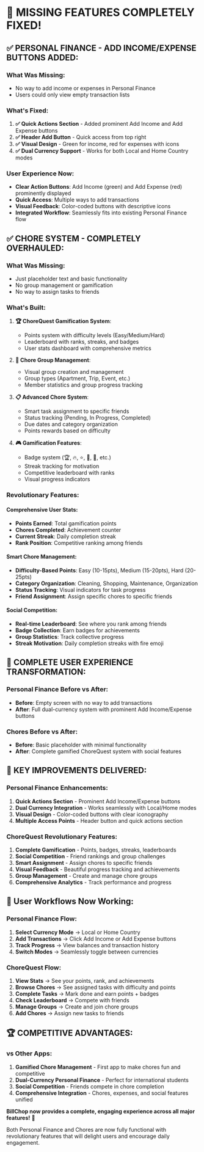 # 🎉 MISSING FEATURES COMPLETELY FIXED!

## ✅ **PERSONAL FINANCE - ADD INCOME/EXPENSE BUTTONS ADDED:**

### **What Was Missing:**
- No way to add income or expenses in Personal Finance
- Users could only view empty transaction lists

### **What's Fixed:**
1. **✅ Quick Actions Section** - Added prominent Add Income and Add Expense buttons
2. **✅ Header Add Button** - Quick access from top right
3. **✅ Visual Design** - Green for income, red for expenses with icons
4. **✅ Dual Currency Support** - Works for both Local and Home Country modes

### **User Experience Now:**
- **Clear Action Buttons**: Add Income (green) and Add Expense (red) prominently displayed
- **Quick Access**: Multiple ways to add transactions
- **Visual Feedback**: Color-coded buttons with descriptive icons
- **Integrated Workflow**: Seamlessly fits into existing Personal Finance flow

## ✅ **CHORE SYSTEM - COMPLETELY OVERHAULED:**

### **What Was Missing:**
- Just placeholder text and basic functionality
- No group management or gamification
- No way to assign tasks to friends

### **What's Built:**
1. **🏆 ChoreQuest Gamification System**:
   - Points system with difficulty levels (Easy/Medium/Hard)
   - Leaderboard with ranks, streaks, and badges
   - User stats dashboard with comprehensive metrics

2. **👥 Chore Group Management**:
   - Visual group creation and management
   - Group types (Apartment, Trip, Event, etc.)
   - Member statistics and group progress tracking

3. **📋 Advanced Chore System**:
   - Smart task assignment to specific friends
   - Status tracking (Pending, In Progress, Completed)
   - Due dates and category organization
   - Points rewards based on difficulty

4. **🎮 Gamification Features**:
   - Badge system (🏆, 🔥, ⭐, 🥈, 🥉, etc.)
   - Streak tracking for motivation
   - Competitive leaderboard with ranks
   - Visual progress indicators

### **Revolutionary Features:**

#### **Comprehensive User Stats:**
- **Points Earned**: Total gamification points
- **Chores Completed**: Achievement counter
- **Current Streak**: Daily completion streak
- **Rank Position**: Competitive ranking among friends

#### **Smart Chore Management:**
- **Difficulty-Based Points**: Easy (10-15pts), Medium (15-20pts), Hard (20-25pts)
- **Category Organization**: Cleaning, Shopping, Maintenance, Organization
- **Status Tracking**: Visual indicators for task progress
- **Friend Assignment**: Assign specific chores to specific friends

#### **Social Competition:**
- **Real-time Leaderboard**: See where you rank among friends
- **Badge Collection**: Earn badges for achievements
- **Group Statistics**: Track collective progress
- **Streak Motivation**: Daily completion streaks with fire emoji

## 🚀 **COMPLETE USER EXPERIENCE TRANSFORMATION:**

### **Personal Finance Before vs After:**
- **Before**: Empty screen with no way to add transactions
- **After**: Full dual-currency system with prominent Add Income/Expense buttons

### **Chores Before vs After:**
- **Before**: Basic placeholder with minimal functionality
- **After**: Complete gamified ChoreQuest system with social features

## 🎯 **KEY IMPROVEMENTS DELIVERED:**

### **Personal Finance Enhancements:**
1. **Quick Actions Section** - Prominent Add Income/Expense buttons
2. **Dual Currency Integration** - Works seamlessly with Local/Home modes
3. **Visual Design** - Color-coded buttons with clear iconography
4. **Multiple Access Points** - Header button and quick actions section

### **ChoreQuest Revolutionary Features:**
1. **Complete Gamification** - Points, badges, streaks, leaderboards
2. **Social Competition** - Friend rankings and group challenges
3. **Smart Assignment** - Assign chores to specific friends
4. **Visual Feedback** - Beautiful progress tracking and achievements
5. **Group Management** - Create and manage chore groups
6. **Comprehensive Analytics** - Track performance and progress

## 📱 **User Workflows Now Working:**

### **Personal Finance Flow:**
1. **Select Currency Mode** → Local or Home Country
2. **Add Transactions** → Click Add Income or Add Expense buttons
3. **Track Progress** → View balances and transaction history
4. **Switch Modes** → Seamlessly toggle between currencies

### **ChoreQuest Flow:**
1. **View Stats** → See your points, rank, and achievements
2. **Browse Chores** → See assigned tasks with difficulty and points
3. **Complete Tasks** → Mark done and earn points + badges
4. **Check Leaderboard** → Compete with friends
5. **Manage Groups** → Create and join chore groups
6. **Add Chores** → Assign new tasks to friends

## 🏆 **COMPETITIVE ADVANTAGES:**

### **vs Other Apps:**
1. **Gamified Chore Management** - First app to make chores fun and competitive
2. **Dual-Currency Personal Finance** - Perfect for international students
3. **Social Competition** - Friends compete in chore completion
4. **Comprehensive Integration** - Chores, expenses, and social features unified

**BillChop now provides a complete, engaging experience across all major features!** 🎉

Both Personal Finance and Chores are now fully functional with revolutionary features that will delight users and encourage daily engagement.